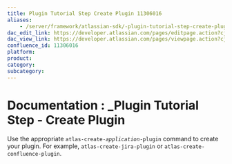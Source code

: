 ```yaml
---
title: Plugin Tutorial Step Create Plugin 11306016
aliases:
    - /server/framework/atlassian-sdk/-plugin-tutorial-step-create-plugin-11306016.html
dac_edit_link: https://developer.atlassian.com/pages/editpage.action?cjm=wozere&pageId=11306016
dac_view_link: https://developer.atlassian.com/pages/viewpage.action?cjm=wozere&pageId=11306016
confluence_id: 11306016
platform:
product:
category:
subcategory:
---
```

# Documentation : \_Plugin Tutorial Step - Create Plugin

Use the appropriate `atlas-create-`*`application`*`-plugin` command to create your plugin. For example, `atlas-create-jira-plugin` or `atlas-create-confluence-plugin`.


















































































































































































































































































































